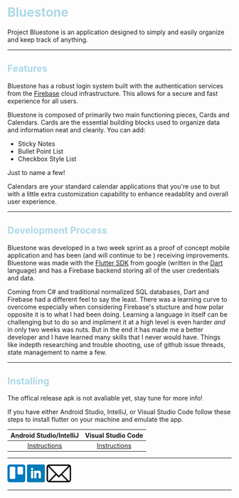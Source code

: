 # <span style="color:lightblue"> Bluestone

Project Bluestone is an application designed to simply and easily organize and keep track of anything. 

<hr/>

## <span style="color:lightblue"> Features

Bluestone has a robust login system built with the authentication services from the [Firebase](https://firebase.google.com) cloud infrastructure. This allows for a secure and fast experience for all users. 

Bluestone is composed of primarily two main functioning pieces, Cards and Calendars.
Cards are the essential building blocks used to organize data and information neat and cleanly. You can add:
 - Sticky Notes
 - Bullet Point List
 - Checkbox Style List

Just to name a few! 

Calendars are your standard calendar applications that you're use to but with a little extra customization capability to enhance readablity and overall user experience.

<hr/>

## <span style="color:lightblue"> Development Process

Bluestone was developed in a two week sprint as a proof of concept mobile application and has been (and will continue to be ) receiving improvements. Bluestone was made with the [Flutter SDK](https://flutter.io/) from google (written in the [Dart](https://www.dartlang.org/) language) and has a Firebase backend storing all of the user credentials and data.

Coming from C# and traditional normalized SQL databases, Dart and Firebase had a different feel to say the least. There was a learning curve to overcome especially when considering Firebase's stucture and how polar opposite it is to what I had been doing. Learning a language in itself can be challenging but to do so and impliment it at a high level is even harder *and* in only two weeks was nuts. But in the end it has made me a better developer and I have learned many skills that I never would have. Things like indepth researching and trouble shooting, use of github issue threads, state management to name a few.

<hr/>

## <span style="color:lightblue"> Installing

The offical release apk is not avaliable yet, stay tune for more info!

If you have either Android Studio, IntelliJ, or Visual Studio Code follow these steps to install flutter on your machine and emulate the app.

| Android Studio/IntelliJ | Visual Studio Code |
| :----: | :----: |
| [Instructions](https://flutter.dev/docs/get-started/editor?tab=androidstudio) | [Instructions](https://flutter.dev/docs/get-started/editor?tab=vscode) |

<hr/>

[<img src="https://github.com/Zynorthis/Bluestone/blob/master/bluestone/github_assests/pictures/trello_icon.png" width="40" height="40" alt="Trello">](https://trello.com/b/KsmSA5bt/bluestone-continued-development "Trello") [<img src="https://github.com/Zynorthis/Bluestone/blob/master/bluestone/github_assests/pictures/linkedin_icon.png" width="40" height="40" alt="LinkedIn">](https://www.linkedin.com/in/jacob-taylor-a962a2181/ "LinkedIn") [<img src="https://github.com/Zynorthis/Bluestone/blob/master/bluestone/github_assests/pictures/email_icon.png" width="55" height="40" alt="Email">](mailto:jacobtaylor727@outlook.com "Email")

<hr/>